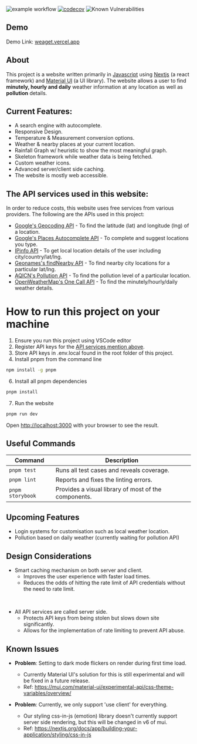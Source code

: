 
[1]: https://en.wikipedia.org/wiki/JavaScript
[2]: https://nextjs.org/
[3]: https://mui.com/
[4]: https://developers.google.com/maps/documentation/geocoding/overview
[5]: https://developers.google.com/maps/documentation/javascript/places-autocomplete
[6]: https://ipinfo.io/
[7]: http://www.geonames.org/export/web-services.html
[8]: https://aqicn.org/api/
[9]: https://openweathermap.org/api/one-call-api

![example workflow](https://github.com/dn54321/weaget/actions/workflows/production.yml/badge.svg)
[![codecov](https://codecov.io/github/dn54321/Weaget/graph/badge.svg?token=HPNINBGDJE)](https://codecov.io/github/dn54321/Weaget)
![Known Vulnerabilities](https://snyk.io/test/github/dn54321/weaget/badge.svg)
## Demo

Demo Link: [weaget.vercel.app](http://weaget.vercel.app)

## About
This project is a website written primarily in [Javascript][1] using [Nextjs][2] (a react framework) and [Material UI][3] (a UI library). The website allows a user to find <b>minutely, hourly and daily</b> weather information at any location as well as <b>pollution</b> details.

## Current Features:
- A search engine with autocomplete.
- Responsive Design.
- Temperature & Measurement conversion options.
- Weather & nearby places at your current location.
- Rainfall Graph w/ heuristic to show the most meaningful graph.
- Skeleton framework while weather data is being fetched.
- Custom weather icons.
- Advanced server/client side caching.
- The website is mostly web accessible.

## The API services used in this website:
In order to reduce costs, this website uses free services from various providers. The following are the APIs used in this project:

- [Google's Geocoding API][4] - To find the latitude (lat) and longitude (lng) of a location.
- [Google's Places Autocomplete API][5] - To complete and suggest locations you type.
- [IPinfo API][6] - To get local location details of the user including city/country/lat/lng.
- [Geonames's findNearby API][7] - To find nearby city locations for a particular lat/lng.
- [AQICN's Pollution API][8] - To find the pollution level of a particular location.
- [OpenWeatherMap's One Call API][9] - To find the minutely/hourly/daily weather details.

# How to run this project on your machine
1. Ensure you run this project using VSCode editor
2. Register API keys for the [API services mention above](#the-api-services-used-in-this-website).
4. Store API keys in .env.local found in the root folder of this project.
5. Install pnpm from the command line 
```bash
npm install -g pnpm
```
6. Install all pnpm dependencies 
```bash
pnpm install
```

7. Run the website
```bash
pnpm run dev
```

Open [http://localhost:3000](http://localhost:3000) with your browser to see the result.

## Useful Commands
| Command | Description |
| --- | --- |
| `pnpm test` | Runs all test cases and reveals coverage. |
| `pnpm lint` | Reports and fixes the linting errors.|
| `pnpm storybook` | Provides a visual library of most of the components. |

## Upcoming Features

- Login systems for customisation such as local weather location.
- Pollution based on daily weather (currently waiting for pollution API)

## Design Considerations
- Smart caching mechanism on both server and client. 
    - Improves the user experience with faster load times.
    - Reduces the odds of hitting the rate limit of API credentials without the need to rate limit.
 
<br> 

- All API services are called server side.
    - Protects API keys from being stolen but slows down site significantly.
    - Allows for the implementation of rate limiting to prevent API abuse.

## Known Issues
- **Problem**: Setting to dark mode flickers on render during first time load.
    - Currently Material UI's solution for this is still experimental and will be fixed in a future release.
    - Ref: https://mui.com/material-ui/experimental-api/css-theme-variables/overview/

- **Problem**: Currently, we only support 'use client' for everything.
    - Our styling css-in-js (emotion) library doesn't currently support server side rendering, but this will be changed in v6 of mui.
    - Ref: https://nextjs.org/docs/app/building-your-application/styling/css-in-js

